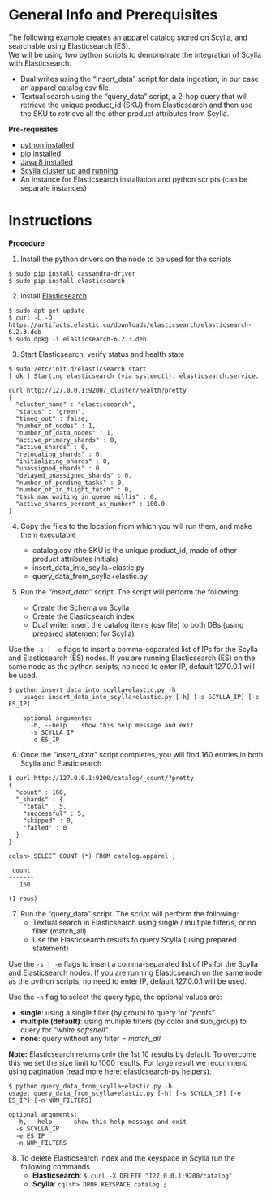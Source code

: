 General Info and Prerequisites
==============================

The following example creates an apparel catalog stored on Scylla, and searchable using Elasticsearch (ES).      
We will be using two python scripts to demonstrate the integration of Scylla with Elasticsearch.
- Dual writes using the “insert_data” script for data ingestion, in our case an apparel catalog csv file.
- Textual search using the “query_data” script, a 2-hop query that will retrieve the unique product_id (SKU) from Elasticsearch and then use the SKU to retrieve all the other product attributes from Scylla.


**Pre-requisites**
- [python installed](https://www.python.org/download/releases/2.7/)
- [pip installed](https://packaging.python.org/guides/installing-using-linux-tools/)
- [Java 8 installed](http://openjdk.java.net/install/)
- [Scylla cluster up and running](https://www.scylladb.com/download/)
- An instance for Elasticsearch installation and python scripts (can be separate instances)



Instructions
============

**Procedure**
1. Install the python drivers on the node to be used for the scripts
```
$ sudo pip install cassandra-driver
$ sudo pip install elasticsearch
```

2. Install [Elasticsearch](https://www.elastic.co/guide/en/beats/libbeat/current/elasticsearch-installation.html)
```
$ sudo apt-get update
$ curl -L -O https://artifacts.elastic.co/downloads/elasticsearch/elasticsearch-6.2.3.deb 
$ sudo dpkg -i elasticsearch-6.2.3.deb
```

3. Start Elasticsearch, verify status and health state
```
$ sudo /etc/init.d/elasticsearch start
[ ok ] Starting elasticsearch (via systemctl): elasticsearch.service.
```
```
curl http://127.0.0.1:9200/_cluster/health?pretty 
{
  "cluster_name" : "elasticsearch",
  "status" : "green",
  "timed_out" : false,
  "number_of_nodes" : 1,
  "number_of_data_nodes" : 1,
  "active_primary_shards" : 0,
  "active_shards" : 0,
  "relocating_shards" : 0,
  "initializing_shards" : 0,
  "unassigned_shards" : 0,
  "delayed_unassigned_shards" : 0,
  "number_of_pending_tasks" : 0,
  "number_of_in_flight_fetch" : 0,
  "task_max_waiting_in_queue_millis" : 0,
  "active_shards_percent_as_number" : 100.0
}
```

4. Copy the files to the location from which you will run them, and make them executable
	- catalog.csv (the SKU is the unique product_id, made of other product attributes initials)
	- insert_data_into_scylla+elastic.py
	- query_data_from_scylla+elastic.py

5. Run the *“insert_data”* script. The script will perform the following:
	- Create the Schema on Scylla
	- Create the Elasticsearch index
	- Dual write: insert the catalog items (csv file) to both DBs (using prepared statement for Scylla)

Use the ```-s | -e``` flags to insert a comma-separated list of IPs for the Scylla and Elasticsearch (ES) nodes.
If you are running Elasticsearch (ES) on the same node as the python scripts, no need to enter IP, default 127.0.0.1 will be used.

```
$ python insert_data_into_scylla+elastic.py -h
	usage: insert_data_into_scylla+elastic.py [-h] [-s SCYLLA_IP] [-e ES_IP]

	optional arguments:
	  -h, --help    show this help message and exit
	  -s SCYLLA_IP
	  -e ES_IP
```

6. Once the *“insert_data”* script completes, you will find 160 entries in both Scylla and Elasticsearch
```
$ curl http://127.0.0.1:9200/catalog/_count/?pretty
{
  "count" : 160,
  "_shards" : {
    "total" : 5,
    "successful" : 5,
    "skipped" : 0,
    "failed" : 0
  }
}
```
```
cqlsh> SELECT COUNT (*) FROM catalog.apparel ;

 count
-------
   160

(1 rows)
```

7. Run the “query_data” script. The script will perform the following:
	- Textual search in Elasticsearch using single / multiple filter/s, or no filter (match_all)
	- Use the Elasticsearch results to query Scylla (using prepared statement)

Use the ```-s | -e``` flags to insert a comma-separated list of IPs for the Scylla and Elasticsearch nodes.
If you are running Elasticsearch on the same node as the python scripts, no need to enter IP, default 127.0.0.1 will be used.

Use the ```-n``` flag to select the query type, the optional values are:
- **single**: using a single filter (by group) to query for *“pants”*
- **multiple (default)**: using multiple filters (by color and sub_group) to query for *"white softshell"*
- **none**: query without any filter = *match_all*

**Note:** Elasticsearch returns only the 1st 10 results by default. To overcome this we set the size limit to 1000 results. For large result we recommend using pagination (read more here: [elasticsearch-py helpers](http://elasticsearch-py.readthedocs.io/en/master/helpers.html?highlight=scroll)).

```
$ python query_data_from_scylla+elastic.py -h
usage: query_data_from_scylla+elastic.py [-h] [-s SCYLLA_IP] [-e ES_IP] [-n NUM_FILTERS]

optional arguments:
  -h, --help      show this help message and exit
  -s SCYLLA_IP
  -e ES_IP
  -n NUM_FILTERS
```

8. To delete Elasticsearch index and the keyspace in Scylla run the following commands
	- **Elasticsearch**:  ```$ curl -X DELETE "127.0.0.1:9200/catalog"```
	- **Scylla**:  ```cqlsh> DROP KEYSPACE catalog ;```

